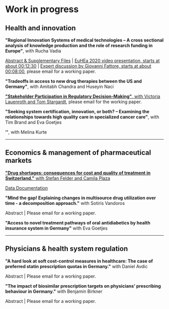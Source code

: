 # Work in progress

## Health and innovation

**"Regional Innovation Systems of medical technologies – A cross sectional analysis of knowledge production and the role of research funding in Europe"**, with Rucha Vadia

[Abstract & Supplementary Files](https://osf.io/q537u/?view_only=170ae84d96514516ae0aae64bf3b88b2) | [EuHEa 2020 video presentation, starts at about 00:12:30](https://www.youtube.com/watch?v=HVrSGqCRAkA&feature=youtu.be) | [Expert discussion by Giovanni Fattore, starts at about 00:08:00](https://www.youtube.com/watch?v=iAnmZiD85-Y&feature=youtu.be), please email for a working paper.

**"Tradeoffs in access to new drug therapies between the US and Germany"**, with Amitabh Chandra and Huseyin Naci

[**"Stakeholder Participation in Regulatory Decision-Making"**, with Victoria Lauenroth and Tom Stargardt](https://journals.aom.org/doi/10.5465/AMBPP.2018.11748abstract), please email for the working paper.

**"Seeking system certification, innovation, or both? – Examining the relationships towards high quality care in specialized cancer care"**, with Tim Brand and Eva Goetjes

**''**, with Melina Kurte



- - -


## Economics & management of pharmaceutical markets

[**"Drug shortages: consequences for cost and quality of treatment in Switzerland."** with Stefan Felder and Camila Plaza](https://wwz.unibas.ch/de/wwz-forum/projekte-und-publikationen/fv-78/)

[Data Documentation](https://osf.io/zng2e/)


**"Mind the gap! Explaining changes in multisource drug utilization over time - a decomposition approach."** with Sotiris Vandoros

Abstract | Please email for a working paper.

**"Access to novel treatment pathways of oral antidiabetics by health insurance system in Germany"** with Eva Goetjes

- - -

## Physicians & health system regulation

**"A hard look at soft cost-control measures in healthcare: The case of preferred statin prescription quotas in Germany."** with Daniel Avdic

Abstract | Please email for a working paper.



**"The impact of biosimilar prescription targets on physicians’ prescribing behaviour in Germany."** with Benjamin Birkner

Abstract | Please email for a working paper.








